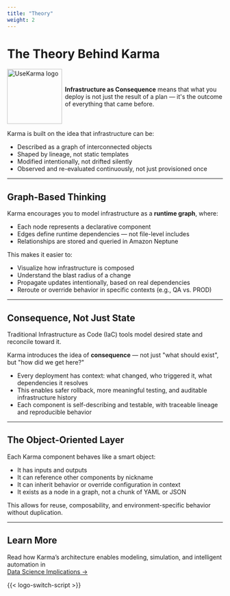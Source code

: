 ```yaml
---
title: "Theory"
weight: 2
---
```


# The Theory Behind Karma

<p style="display: flex; align-items: center; gap: 0.5em;">
  <img
    class="theme-switch-logo"
    src="/assets/logo/usekarma_light_300.png"
    data-light="/assets/logo/usekarma_light_300.png"
    data-dark="/assets/logo/usekarma_dark_300.png"
    style="width: 128px; height: 128px;"
    alt="UseKarma logo">
  <span>
    <b>Infrastructure as Consequence</b> means that what you deploy is not just the result of a plan — it's the outcome of everything that came before.
  </span>
</p>


Karma is built on the idea that infrastructure can be:

- Described as a graph of interconnected objects  
- Shaped by lineage, not static templates  
- Modified intentionally, not drifted silently  
- Observed and re-evaluated continuously, not just provisioned once

---

## Graph-Based Thinking

Karma encourages you to model infrastructure as a **runtime graph**, where:

- Each node represents a declarative component
- Edges define runtime dependencies — not file-level includes
- Relationships are stored and queried in Amazon Neptune

This makes it easier to:

- Visualize how infrastructure is composed  
- Understand the blast radius of a change  
- Propagate updates intentionally, based on real dependencies  
- Reroute or override behavior in specific contexts (e.g., QA vs. PROD)

---

## Consequence, Not Just State

Traditional Infrastructure as Code (IaC) tools model desired state and reconcile toward it.

Karma introduces the idea of **consequence** — not just "what should exist", but "how did we get here?"

- Every deployment has context: what changed, who triggered it, what dependencies it resolves  
- This enables safer rollback, more meaningful testing, and auditable infrastructure history  
- Each component is self-describing and testable, with traceable lineage and reproducible behavior

---

## The Object-Oriented Layer

Each Karma component behaves like a smart object:

- It has inputs and outputs  
- It can reference other components by nickname  
- It can inherit behavior or override configuration in context  
- It exists as a node in a graph, not a chunk of YAML or JSON

This allows for reuse, composability, and environment-specific behavior without duplication.

---

## Learn More

Read how Karma’s architecture enables modeling, simulation, and intelligent automation in  
[Data Science Implications →](/theory/data-science/)

{{< logo-switch-script >}}
